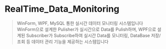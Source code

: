 # RealTime_Data_Monitoring

> WinForm, WPF, MySQL 통한 실시간 데이터 모니터링 시스템입니다
> WinForm으로 설계한 Pulisher가 실시간으로 Data를 Pulish하며, WPF으로 설계된 Subscriber가 Subscribe하여 실시간 Data를 모니터링, DataBase 저장/조회 등 데이터 관리 기능을 제공하는 시스템입니다
